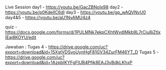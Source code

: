 Live Session
day1 - https://youtu.be/GacZBNoIx98
day2 - https://youtu.be/p0KdelIC6dI
day3 - https://youtu.be/gp_wAQVNvU0
day4&5 - https://youtu.be/aU1NyAMU4z4

quiz - https://docs.google.com/forms/d/1PULMNk7ekpCXhtWvdlMkb9L7rCiu8iZtlxIEaj8KOYU/edit

Jawaban :
Tugas 4 - https://drive.google.com/uc?export=download&id=15XstVDSvoUynHgF81GV34ZurFM46YT_D
Tugas 5 - https://drive.google.com/uc?export=download&id=1AzpbIKYFgFlUB4Pfjk8EAJ3yBdkLKhxP



